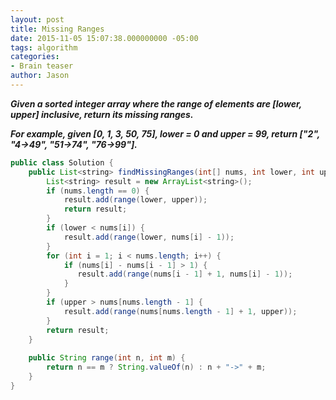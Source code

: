```yaml
---
layout: post
title: Missing Ranges
date: 2015-11-05 15:07:38.000000000 -05:00
tags: algorithm
categories:
- Brain teaser
author: Jason
---
```

<p><strong><em>Given a sorted integer array where the range of elements are [lower, upper] inclusive, return its missing ranges.</p>

For example, given [0, 1, 3, 50, 75], lower = 0 and upper = 99, return ["2", "4->49", "51->74", "76->99"].</em></strong></p>
``` java
public class Solution {
    public List<string> findMissingRanges(int[] nums, int lower, int upper) {
        List<string> result = new ArrayList<string>();
        if (nums.length == 0) {
            result.add(range(lower, upper));
            return result;
        }
        if (lower < nums[i]) {
            result.add(range(lower, nums[i] - 1));
        }
        for (int i = 1; i < nums.length; i++) {
            if (nums[i] - nums[i - 1] > 1) {
               result.add(range(nums[i - 1] + 1, nums[i] - 1));
            }
        }
        if (upper > nums[nums.length - 1] {
            result.add(range(nums[nums.length - 1] + 1, upper));
        }
        return result;
    }
    
    public String range(int n, int m) {
        return n == m ? String.valueOf(n) : n + "->" + m;
    }
}
```
